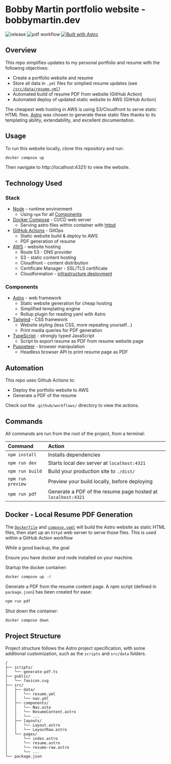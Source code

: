 # Bobby Martin portfolio website - bobbymartin.dev

![release](https://img.shields.io/github/v/release/martibobby/bobbymartin.dev)
![pdf workflow](https://github.com/martibobby/bobbymartin.dev/actions/workflows/build-pdf.yml/badge.svg)
[![Built with Astro](https://astro.badg.es/v2/built-with-astro/tiny.svg)](https://astro.build)

## Overview
This repo simplifies updates to my personal portfolio and resume with the following objectives:
- Create a portfolio website and resume
- Store all data in `.yml` files for simplied resume updates (see [`/src/data/resume.yml`](/src/data/resume.yml))
- Automated build of resume PDF from website (GitHub Action)
- Automated deploy of updated static website to AWS (GitHub Action)

The cheapest web hosting in AWS is using S3/Cloudfront to serve static HTML files. [Astro](https://astro.build) was chosen to generate these static files thanks to its templating ability, extendability, and excellent documentation.

## Usage
To run this website locally, clone this repository and run:
```bash
docker compose up
```
Then navigate to http://localhost:4321/ to view the website.

## Technology Used
### Stack
- [Node](https://nodejs.org/en/download/package-manager/) - runtime environment
    - Using `npm` for all [Components](#components) 
- [Docker Compose](https://docs.docker.com/compose/) - CI/CD web server
    - Serving astro files within container with [httpd](https://httpd.apache.org)
- [GitHub Actions](https://docs.github.com/en/actions) - GitOps
    - Static website build & deploy to AWS
    - PDF generation of resume
- [AWS](https://aws.amazon.com) - website hosting
    - Route 53 - DNS provider
    - S3 - static content hosting
    - Cloudfront - content distribution
    - Certificate Manager - SSL/TLS certificate
    - Cloudformation - [infrastructure deployment](https://github.com/aws-samples/amazon-cloudfront-secure-static-site)

### Components
- [Astro](https://github.com/withastro/astro) - web framework
    - Static website generation for cheap hosting
    - Simplified templating engine
    - Rollup plugin for reading yaml with Astro
- [Tailwind](https://github.com/tailwindlabs/tailwindcss) - CSS framework
    - Website styling (less CSS, more repeating yourself...)
    - Print media queries for PDF generation
- [TypeScript](https://www.typescriptlang.org) - strongly typed JavaScript
    - Script to export resume as PDF from resume website page
- [Puppeteer](https://pptr.dev) - browser manipulation
    - Headless browser API to print resume page as PDF

## Automation
This repo uses Github Actions to:
- Deploy the portfolio website to AWS
- Generate a PDF of the resume

Check out the `.github/workflows/` directory to view the actions.

## Commands

All commands are run from the root of the project, from a terminal:

| Command                   | Action                                                            |
| :------------------------ | :---------------------------------------------------------------- |
| `npm install`             | Installs dependencies                                             |
| `npm run dev`             | Starts local dev server at `localhost:4321`                       |
| `npm run build`           | Build your production site to `./dist/`                           |
| `npm run preview`         | Preview your build locally, before deploying                      |
| `npm run pdf`             | Generate a PDF of the resume page hosted at `localhost:4321`      |

## Docker - Local Resume PDF Generation
The [`Dockerfile`](Dockerfile) and [`compose.yaml`](compose.yaml) will build the Astro website as static HTML files, then start up an `httpd` web server to serve those files. This is used within a GitHub Action workflow 

While a good backup, the goal 

Ensure you have docker and node installed on your machine.

Startup the docker container:
```bash
docker compose up -d
```
Generate a PDF from the resume content page. A npm script (defined in `package.json`) has been created for ease:
```bash
npm run pdf
```
Shut down the container:
```bash
docker compose down
```
## Project Structure
Project structure follows the Astro project specification, with some additional customization, such as the `scripts` and `src/data` folders.

```text
/
├── scripts/
│   └── generate-pdf.ts
├── public/
│   └── favicon.svg
├── src/
│   ├── data/
│   │   └── resume.yml
│   │   └── nav.yml
│   ├── components/
│   │   └── Nav.asto
│   │   └── ResumeContent.astro
│   │   └── ...
│   ├── layouts/
│   │   └── Layout.astro
│   │   └── LayoutRaw.astro
│   └── pages/
│       └── index.astro
│       └── resume.astro
│       └── resume-raw.astro
│       └── ...
└── package.json
```
